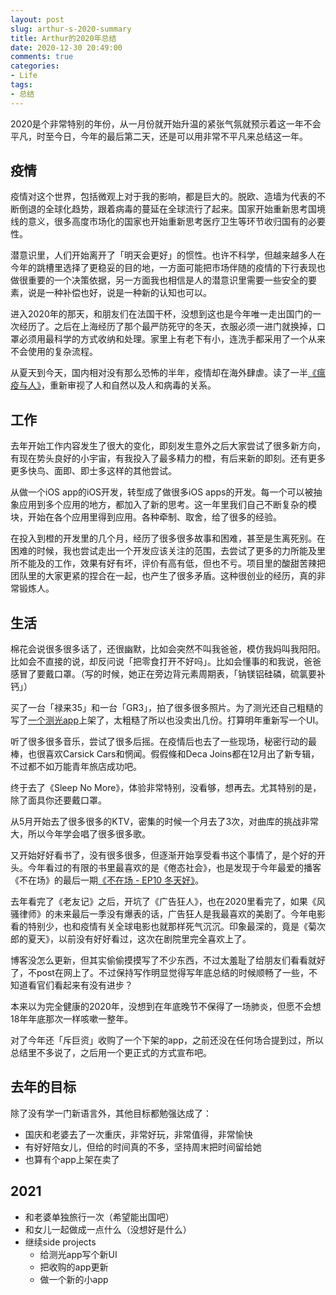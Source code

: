 ```yaml
---
layout: post
slug: arthur-s-2020-summary
title: Arthur的2020年总结
date: 2020-12-30 20:49:00
comments: true
categories:
- Life
tags:
- 总结
---
```


2020是个非常特别的年份，从一月份就开始升温的紧张气氛就预示着这一年不会平凡，时至今日，今年的最后第二天，还是可以用非常不平凡来总结这一年。

## 疫情

疫情对这个世界，包括微观上对于我的影响，都是巨大的。脱欧、造墙为代表的不断倒退的全球化趋势，跟着病毒的蔓延在全球流行了起来。国家开始重新思考国境线的意义，很多高度市场化的国家也开始重新思考医疗卫生等环节收归国有的必要性。

潜意识里，人们开始离开了「明天会更好」的惯性。也许不科学，但越来越多人在今年的跳槽里选择了更稳妥的目的地，一方面可能把市场伴随的疫情的下行表现也做很重要的一个决策依据，另一方面我也相信是人的潜意识里需要一些安全的要素，说是一种补偿也好，说是一种新的认知也可以。

进入2020年的那天，和朋友们在法国干杯，没想到这也是今年唯一走出国门的一次经历了。之后在上海经历了那个最严防死守的冬天，衣服必须一进门就换掉，口罩必须用最科学的方式收纳和处理。家里上有老下有小，连洗手都采用了一个从来不会使用的复杂流程。

从夏天到今天，国内相对没有那么恐怖的半年，疫情却在海外肆虐。读了一半[《瘟疫与人》](https://book.douban.com/subject/27116331/)，重新审视了人和自然以及人和病毒的关系。

## 工作

去年开始工作内容发生了很大的变化，即刻发生意外之后大家尝试了很多新方向，有现在势头良好的小宇宙，有我投入了最多精力的橙，有后来新的即刻。还有更多更多快鸟、面即、即士多这样的其他尝试。

从做一个iOS app的iOS开发，转型成了做很多iOS apps的开发。每一个可以被抽象应用到多个应用的地方，都加入了新的思考。这一年里我们自己不断复杂的模块，开始在各个应用里得到应用。各种牵制、取舍，给了很多的经验。

在投入到橙的开发里的几个月，经历了很多很多故事和困难，甚至是生离死别。在困难的时候，我也尝试走出一个开发应该关注的范围，去尝试了更多的力所能及里所不能及的工作，效果有好有坏，评价有高有低，但也不亏。项目里的酸甜苦辣把团队里的大家更紧的捏合在一起，也产生了很多矛盾。这种很创业的经历，真的非常锻炼人。

## 生活

棉花会说很多很多话了，还很幽默，比如会突然不叫我爸爸，模仿我妈叫我阳阳。比如会不直接的说，却反问说「把零食打开不好吗」。比如会懂事的和我说，爸爸感冒了要戴口罩。（写的时候，她正在旁边背元素周期表，「钠镁铝硅磷，硫氯要补钙」）

买了一台「禄来35」和一台「GR3」，拍了很多很多照片。为了测光还自己粗糙的写了[一个测光app](https://apps.apple.com/app/id1522046585)上架了，太粗糙了所以也没卖出几份。打算明年重新写一个UI。

听了很多很多音乐，尝试了很多后摇。在疫情后也去了一些现场，秘密行动的最棒，也很喜欢Carsick Cars和惘闻。假假條和Deca Joins都在12月出了新专辑，不过都不如万能青年旅店成功吧。

终于去了《Sleep No More》，体验非常特别，没看够，想再去。尤其特别的是，除了面具你还要戴口罩。

从5月开始去了很多很多的KTV，密集的时候一个月去了3次，对曲库的挑战非常大，所以今年学会唱了很多很多歌。

又开始好好看书了，没有很多很多，但逐渐开始享受看书这个事情了，是个好的开头。今年看过的有限的书里最喜欢的是《倦态社会》，也是发现于今年最爱的播客《不在场》的最后一期[《不在场 - EP10 冬天好》](https://www.xiaoyuzhoufm.com/episode/5f7468ff83c34e85dd1e1667?s=eyJ1IjogIjVlNDI3N2QyMzQxOWY0MDhiMzE2MjE4NyJ9)。

去年看完了《老友记》之后，开坑了《广告狂人》，也在2020里看完了，如果《风骚律师》的未来最后一季没有爆表的话，广告狂人是我最喜欢的美剧了。今年电影看的特别少，也和疫情有关全球电影也就那样死气沉沉。印象最深的，竟是《菊次郎的夏天》，以前没有好好看过，这次在剧院里完全喜欢上了。

博客没怎么更新，但其实偷偷摸摸写了不少东西，不过太羞耻了给朋友们看看就好了，不post在网上了。不过保持写作明显觉得写年底总结的时候顺畅了一些，不知道看官们看起来有没有进步？

本来以为完全健康的2020年，没想到在年底晚节不保得了一场肺炎，但愿不会想18年年底那次一样咳嗽一整年。

对了今年还「斥巨资」收购了一个下架的app，之前还没在任何场合提到过，所以总结里不多说了，之后用一个更正式的方式宣布吧。

## 去年的目标

除了没有学一门新语言外，其他目标都勉强达成了：
- 国庆和老婆去了一次重庆，非常好玩，非常值得，非常愉快
- 有好好陪女儿，但给的时间真的不多，坚持周末把时间留给她
- 也算有个app上架在卖了

## 2021

- 和老婆单独旅行一次（希望能出国吧）
- 和女儿一起做成一点什么（没想好是什么）
- 继续side projects
	- 给测光app写个新UI
	- 把收购的app更新
	- 做一个新的小app